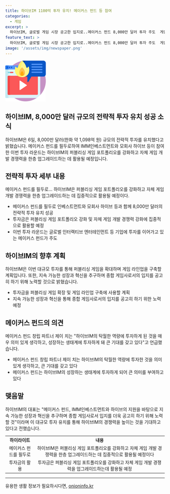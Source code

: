 ```yaml
---
title: 하이브IM 1100억 투자 유치! 메이커스 펀드 등 참여
categories:
  - 게임
excerpt: >
  하이브IM, 글로벌 게임 시장 공고한 입지로..메이커스 펀드 8,000만 달러 투자 주도  게임사 하이브IM이 메이커스 펀드를 주도로 8,000만 달러의 전략적 투자를 유치했다고 6일 밝혔다. 투자금은 퍼블리싱 게임 포트폴리오를 강화하고 자체 게임 개발 경쟁력을 업그레이드하는 데 사용될 예정이다. 이로써 하이브IM은 글로벌 게임 시장에서의 입지를 더욱 공고히 하기 위한 노력을 진행할 계획이다.
feature_text: >
  하이브IM, 글로벌 게임 시장 공고한 입지로..메이커스 펀드 8,000만 달러 투자 주도  게임사 하이브IM이 메이커스 펀드를 주도로 8,000만 달러의 전략적 투자를 유치했다고 6일 밝혔다. 투자금은 퍼블리싱 게임 포트폴리오를 강화하고 자체 게임 개발 경쟁력을 업그레이드하는 데 사용될 예정이다. 이로써 하이브IM은 글로벌 게임 시장에서의 입지를 더욱 공고히 하기 위한 노력을 진행할 계획이다.
image: '/assets/img/newspaper.png'
---
```


<p><img src="/assets/img/news.png" alt="rentncar 속보" /></p>

<h2>하이브IM, 8,000만 달러 규모의 전략적 투자 유치 성공 소식</h2>

<p data-ke-size="size16">하이브IM은 6일, 8,000만 달러(한화 약 1,098억 원) 규모의 전략적 투자를 유치했다고 밝혔습니다. 메이커스 펀드를 필두로하여 IMM인베스트먼트와 모회사 하이브 등이 참여한 이번 투자 라운드는 하이브IM의 퍼블리싱 게임 포트폴리오를 강화하고 자체 게임 개발 경쟁력을 한층 업그레이드하는 데 활용될 예정입니다.</p>

<h2 data-ke-size="size26">전략적 투자 세부 내용</h2>

<p data-ke-size="size16">메이커스 펀드를 필두로... 하이브IM은 퍼블리싱 게임 포트폴리오를 강화하고 자체 게임 개발 경쟁력을 한층 업그레이드하는 데 집중적으로 활용될 예정이다.</p>

<ul>
<li>메이커스 펀드를 필두로 인베스트먼트와 모회사 하이브 등과 함께 8,000만 달러의 전략적 투자 유치 성공</li>
<li>투자금은 퍼블리싱 게임 포트폴리오 강화 및 자체 게임 개발 경쟁력 강화에 집중적으로 활용할 예정</li>
<li>이번 투자 라운드는 글로벌 인터랙티브 엔터테인먼트 등 기업에 투자를 이어가고 있는 메이커스 펀드가 주도</li>
</ul>

<h2 data-ke-size="size26">하이브IM의 향후 계획</h2>

<p data-ke-size="size16">하이브IM은 이번 대규모 투자를 통해 퍼블리싱 게임을 확대하며 게임 라인업을 구축할 계획입니다. 또한, 지속 가능한 성장과 혁신을 추구하며 종합 게임사로서의 입지를 공고히 하기 위해 노력할 것으로 밝혔습니다.</p>

<ul>
<li>투자금을 퍼블리싱 게임 확장 및 게임 라인업 구축에 사용할 계획</li>
<li>지속 가능한 성장과 혁신을 통해 종합 게임사로서의 입지를 공고히 하기 위한 노력 예정</li>
</ul>

<h2 data-ke-size="size26">메이커스 펀드의 의견</h2>

<p data-ke-size="size16">메이커스 펀드 창립 파트너 제이 치는 "하이브IM의 탁월한 역량에 투자하게 된 것을 매우 의미 있게 생각하고, 성장하는 생태계에 투자하게 돼 큰 기대를 갖고 있다"고 언급했습니다.</p>

<ul>
<li>메이커스 펀드 창립 파트너 제이 치는 하이브IM의 탁월한 역량에 투자한 것을 의미 있게 생각하고, 큰 기대를 갖고 있다</li>
<li>메이커스 펀드는 하이브IM의 성장하는 생태계에 투자하게 되어 큰 의미를 부여하고 있다</li>
</ul>

<h2>맺음말</h2>

<p data-ke-size="size16">하이브IM의 대표는 "메이커스 펀드, IMM인베스트먼트와 하이브의 지원을 바탕으로 지속 가능한 성장과 혁신을 추구하며 종합 게임사로서 입지를 더욱 공고히 하기 위해 노력할 것"이라며 이 대규모 투자 유치를 통해 하이브IM의 경쟁력을 높이는 것을 기대하고 있다고 전했습니다.</p>

<table>
  <tr>
    <td style="text-align: center; height: 17px;"><b>하이라이트</b></td>
    <td style="text-align: center; height: 17px;"><b>내용</b></td>
  </tr>
  <tr>
    <td style="text-align: center; height: 17px;">메이커스 펀드를 필두로</td>
    <td style="text-align: center; height: 17px;">하이브IM은 퍼블리싱 게임 포트폴리오를 강화하고 자체 게임 개발 경쟁력을 한층 업그레이드하는 데 집중적으로 활용될 예정이다</td>
  </tr>
  <tr>
    <td style="text-align: center; height: 17px;">투자금의 활용</td>
    <td style="text-align: center; height: 17px;">투자금은 퍼블리싱 게임 포트폴리오를 강화하고 자체 게임 개발 경쟁력을 업그레이드하는데 활용될 예정</td>
  </tr>
</table>

<hr>
유용한 생활 정보가 필요하시다면, <a href="https://onioninfo.kr" rel="dofollow">onioninfo.kr</a>



